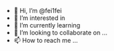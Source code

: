 - 👋 Hi, I’m @fei1fei
- 👀 I’m interested in 
- 🌱 I’m currently learning 
- 💞️ I’m looking to collaborate on ...
- 📫 How to reach me ...

<!---
fei1fei/fei1fei is a ✨ special ✨ repository because its `README.md` (this file) appears on your GitHub profile.
You can click the Preview link to take a look at your changes.
--->
